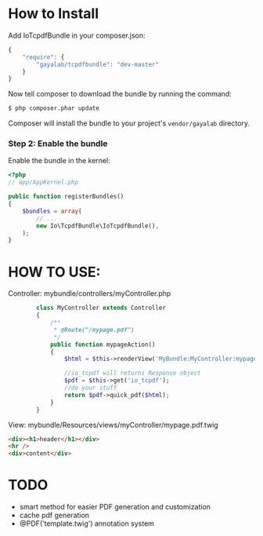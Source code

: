 How to Install
==============

Add IoTcpdfBundle in your composer.json:

```js
{
    "require": {
        "gayalab/tcpdfbundle": "dev-master"
    }
}
```

Now tell composer to download the bundle by running the command:

``` bash
$ php composer.phar update
```

Composer will install the bundle to your project's `vendor/gayalab` directory.

### Step 2: Enable the bundle

Enable the bundle in the kernel:

``` php
<?php
// app/AppKernel.php

public function registerBundles()
{
    $bundles = array(
        // ...
        new Io\TcpdfBundle\IoTcpdfBundle(),
    );
}
```


HOW TO USE:
==============
Controller: mybundle/controllers/myController.php
``` php
        class MyController extends Controller
        {
            /**
             * @Route("/mypage.pdf")
             */
            public function mypageAction()
            {
                $html = $this->renderView('MyBundle:MyController:mypage.pdf.twig', array());

                //io_tcpdf will returns Response object
                $pdf = $this->get('io_tcpdf');
                //do your stuff
                return $pdf->quick_pdf($html);
            }
        }
```

View: mybundle/Resources/views/myController/mypage.pdf.twig
``` html
<div><h1>header</h1></div>
<hr />
<div>content</div>
```

TODO
============

 * smart method for easier PDF generation and customization
 * cache pdf generation
 * @PDF('template.twig') annotation system